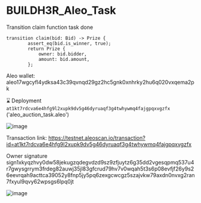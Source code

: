# BUILDH3R_Aleo_Task


Transition claim function task done

```
transition claim(bid: Bid) -> Prize {
        assert_eq(bid.is_winner, true);
        return Prize {
            owner: bid.bidder,
            amount: bid.amount,
        };

```
Aleo wallet: aleo17wgcyfl4ydksa43c39qvnqd29gz2hc5gnk0xnhrky2hu6q020vxqema2pk


⌛ Deployment ``` at1kt7rdcva6e4hfg9l2xupk9dv5g46dyruaqf3g4twhywmq4fajgpqxvgzfx ``` ('aleo_auction_task.aleo')

![image](https://github.com/user-attachments/assets/79e99ceb-50b3-4771-a7bb-2499cdcda7cd)

Transaction link:
https://testnet.aleoscan.io/transaction?id=at1kt7rdcva6e4hfg9l2xupk9dv5g46dyruaqf3g4twhywmq4fajgpqxvgzfx

Owner signature
sign1xkyqzhvy0dw58jekugzqdegvdzd9sz9zfjuytz6g35dd2vgesqpmq537u4r7gwysgrrym3frdeg82auwj35jl83gfcrud79hv7v0wqah5t3s6p08evfjf26y9s26eevrqah9acttca39052y8fnp5jy5pq6zexgcwcgz5szajvkw79axdn0nvxg2ran7fxyul9qvy62wpsgs6lpq0jt

![image](https://github.com/user-attachments/assets/6384c782-5f4d-4942-bb1a-e82e897bff99)

